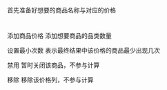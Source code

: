 首先准备好想要的商品名称与对应的价格

#

添加商品价格  添加想要商品的品类数量

设置最小次数  表示最终结果中该价格的商品最少出现几次

禁用          暂时关闭该商品，不参与计算

移除 移除该价格列，不参与计算
